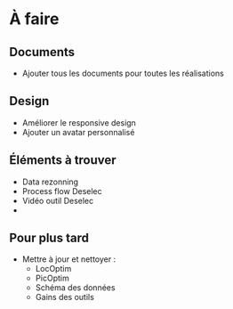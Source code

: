 # À faire

## Documents
- Ajouter tous les documents pour toutes les réalisations

## Design
- Améliorer le responsive design
- Ajouter un avatar personnalisé

## Éléments à trouver
- Data rezonning
- Process flow Deselec 
- Vidéo outil Deselec
-

## Pour plus tard
- Mettre à jour et nettoyer :
  - LocOptim
  - PicOptim
  - Schéma des données
  - Gains des outils